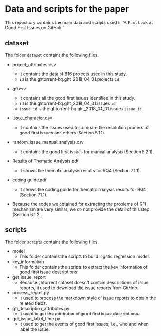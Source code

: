 # Data and scripts for the paper
This repository contains the main data and scripts used in 'A First Look at Good First Issues on GitHub '



## dataset
The folder `dataset` contains the following files.

* project_attributes.csv
    *  It contains the data of 816 projects used in this study.
    *  `id` is the ghtorrent-bq.ght_2018_04_01.projects `id`
* gfi.csv
    *  It contains all the good first issues identified in this study.
    *  `id` is the ghtorrent-bq.ght_2018_04_01.issues `id`
    *  `issue_id` is the ghtorrent-bq.ght_2018_04_01.issues `issue_id`
* issue_character.csv
    *  It contains the issues used to compare the resolution process of good first issues and others (Section 5.1.1). 
* random_issue_manual_analysis.csv
    *  It contains the good first issues for manual analysis (Section 5.2.1).
* Results of Thematic Analysis.pdf
    *  It shows the thematic analysis results for RQ4 (Section 7.1.1).
* coding guide.pdf
    *  It shows the coding guide for thematic analysis results for RQ4 (Section 7.1.1).

* Because the codes we obtained for extracting the problems of GFI mechanism are very similar, we do not provide the detail of this step (Section 6.1.2). 

## scripts
The folder `scripts` contains the following files.

* model
    *  This folder contains the scripts to bulid logstic regression model.
* key_information
    *  This folder contains the scripts to extract the key information of good first issue descriptions.
* get_issue_report
    *  Because ghtorrent dataset doesn't contain descriptions of issue reports, it used to download the issue reports from GitHub.
* process_report.py
    * It used to process the markdown style of issue reports to obtain the related fields.
* gfi_description_attributes.py
    * It used to get the attributes of good first issue descriptions.
* get_issue_label_time.py
    * It used to get the events of good first issues, i.e., who and when label the issue.
